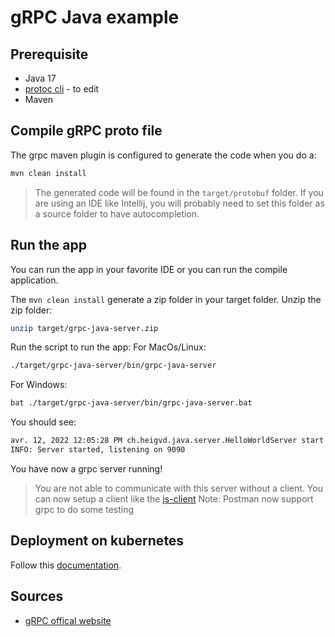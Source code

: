 # gRPC Java example

## Prerequisite

- Java 17
- [protoc cli](https://github.com/protocolbuffers/protobuf) - to edit
- Maven

## Compile gRPC proto file

The grpc maven plugin is configured to generate the code when you do a:
```sh
mvn clean install
```

> The generated code will be found in the `target/protobuf` folder.
> If you are using an IDE like Intellij, you will probably need to set this folder as a source folder to have autocompletion.

## Run the app

You can run the app in your favorite IDE or you can run the compile application.

The `mvn clean install` generate a zip folder in your target folder.
Unzip the zip folder:

```sh
unzip target/grpc-java-server.zip
```

Run the script to run the app:
For MacOs/Linux:

```sh
./target/grpc-java-server/bin/grpc-java-server
```

For Windows:
```sh
bat ./target/grpc-java-server/bin/grpc-java-server.bat
```

You should see:
```sh
avr. 12, 2022 12:05:28 PM ch.heigvd.java.server.HelloWorldServer start
INFO: Server started, listening on 9090
```

You have now a grpc server running!

> You are not able to communicate with this server without a client.
> You can now setup a client like the [js-client](../js-client)
> Note: Postman now support grpc to do some testing

## Deployment on kubernetes

Follow this [documentation](./kubernetes/README.md).

## Sources

- [gRPC offical website](https://grpc.io/docs/languages/java/)
